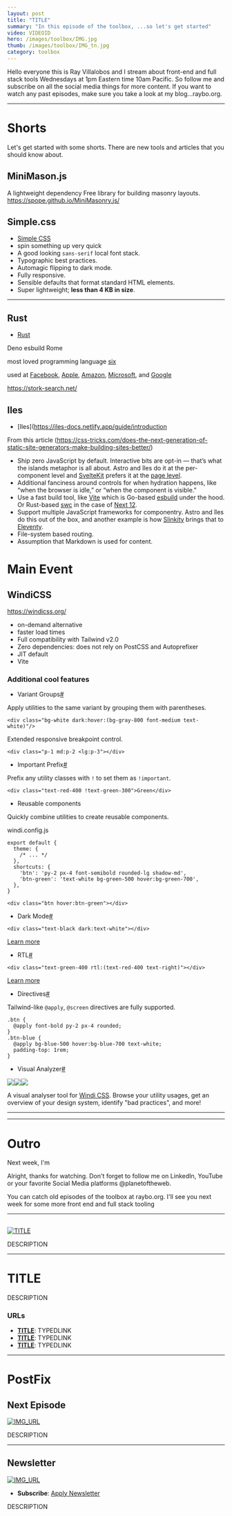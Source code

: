 ```yaml
---
layout: post
title: "TITLE"
summary: "In this episode of the toolbox, ...so let's get started"
video: VIDEOID
hero: /images/toolbox/IMG.jpg
thumb: /images/toolbox/IMG_tn.jpg
category: toolbox
---
```


Hello everyone this is Ray Villalobos and I stream about front-end and full stack tools Wednesdays at 1pm Eastern time 10am Pacific. So follow me and subscribe on all the social media things for more content. If you want to watch any past episodes, make sure you take a look at my blog...raybo.org.

---

# Shorts

Let's get started with some shorts. There are new tools and articles that you should know about.

## MiniMason.js

A lightweight dependency Free library for building masonry layouts. https://spope.github.io/MiniMasonry.js/

## Simple.css
- [Simple CSS](https://simplecss.org/)
- spin something up very quick
-  A good looking `sans-serif` local font stack.
-  Typographic best practices.
-  Automagic flipping to dark mode.
-  Fully responsive.
-  Sensible defaults that format standard HTML elements.
-  Super lightweight; **less than 4 KB in size**.

---


## Rust
- [Rust](https://www.rust-lang.org/)

Deno
esbuild
Rome

most loved programming language [six](https://insights.stackoverflow.com/survey/2016#technology-most-loved-dreaded-and-wanted)

used at [Facebook](https://engineering.fb.com/2021/04/29/developer-tools/rust/), [Apple](https://twitter.com/oskargroth/status/1301502690409709568), [Amazon](https://aws.amazon.com/blogs/opensource/why-aws-loves-rust-and-how-wed-like-to-help/), [Microsoft](https://twitter.com/ryan_levick/status/1171830191804551168), and [Google](https://security.googleblog.com/2021/04/rust-in-android-platform.html)

https://stork-search.net/


## Iles
- [Iles](https://iles-docs.netlify.app/guide/introduction

From this article (https://css-tricks.com/does-the-next-generation-of-static-site-generators-make-building-sites-better/)
- Ship zero JavaScript by default. Interactive bits are opt-in — that’s what the islands metaphor is all about. Astro and îles do it at the per-component level and [SvelteKit](https://kit.svelte.dev/) prefers it at the [page level](https://kit.svelte.dev/docs#ssr-and-javascript-prerender).
-   Additional fanciness around controls for when hydration happens, like “when the browser is idle,” or “when the component is visible.”
-   Use a fast build tool, like [Vite](https://vitejs.dev/) which is Go-based [esbuild](https://esbuild.github.io/) under the hood. Or Rust-based [swc](https://swc.rs/) in the case of [Next 12](https://nextjs.org/blog/next-12).
-   Support multiple JavaScript frameworks for componentry. Astro and îles do this out of the box, and another example is how [Slinkity](https://slinkity.dev/) brings that to [Eleventy](https://www.11ty.dev/).
-   File-system based routing.
-   Assumption that Markdown is used for content.


# Main Event

## WindiCSS
https://windicss.org/

- on-demand alternative
- faster load times
- Full compatibility with Tailwind v2.0
- Zero dependencies: does not rely on PostCSS and Autoprefixer
- JIT default
- Vite

### Additional cool features

- Variant Groups[#](https://windicss.org/features/#variant-groups)

Apply utilities to the same variant by grouping them with parentheses.

```
<div class="bg-white dark:hover:(bg-gray-800 font-medium text-white)"/>
```

Extended responsive breakpoint control.

```
<div class="p-1 md:p-2 <lg:p-3"></div>
```

- Important Prefix[#](https://windicss.org/features/#important-prefix)

Prefix any utility classes with `!` to set them as `!important`.

```
<div class="text-red-400 !text-green-300">Green</div>
```

- Reusable components

Quickly combine utilities to create reusable components.

windi.config.js

```
export default {
  theme: {
    /* ... */
  },
  shortcuts: {
    'btn': 'py-2 px-4 font-semibold rounded-lg shadow-md',
    'btn-green': 'text-white bg-green-500 hover:bg-green-700',
  },
}
```

```
<div class="btn hover:btn-green"></div>
```

 - Dark Mode[#](https://windicss.org/features/#dark-mode)

```
<div class="text-black dark:text-white"></div>
```

[Learn more](https://windicss.org/features/dark-mode) 

- RTL[#](https://windicss.org/features/#rtl)

```
<div class="text-green-400 rtl:(text-red-400 text-right)"></div>
```

[Learn more](https://windicss.org/features/rtl) 

- Directives[#](https://windicss.org/features/#directives)

Tailwind-like `@apply`, `@screen` directives are fully supported.

```
.btn {
  @apply font-bold py-2 px-4 rounded;
}
.btn-blue {
  @apply bg-blue-500 hover:bg-blue-700 text-white;
  padding-top: 1rem;
}
```

- Visual Analyzer[#](https://windicss.org/features/analyzer.html#visual-analyzer)

[![](https://img.shields.io/badge/a-windicss--analysis-gray?logo=github&label=)](https://github.com/windicss/windicss-analysis)[![](https://img.shields.io/npm/v/windicss-analysis?color=cb0200&label=%20&logo=npm)](https://www.npmjs.com/package/windicss-analysis)[![](https://img.shields.io/badge/a-%40antfu-48B0F1?label=)](https://github.com/antfu)

A visual analyser tool for [Windi CSS](https://github.com/windicss/windicss). Browse your utility usages, get an overview of your design system, identify "bad practices", and more!


---


---
# Outro

Next week, I'm 

Alright, thanks for watching. Don't forget to follow me on LinkedIn, YouTube or your favorite Social Media platforms @planetoftheweb.

You can catch old episodes of the toolbox at raybo.org. I'll see you next week for some more front end and full stack tooling


---

## 

[![TITLE](IMG)](URL)

DESCRIPTION

---


# TITLE

DESCRIPTION

<lite-youtube videoid="6YJfZE8UUXg"></lite-youtube>
<div class="article-side-image">

	
</div>

### URLs
- **[TITLE](LINK)**: TYPEDLINK
- **[TITLE](LINK)**: TYPEDLINK
- **[TITLE](LINK)**: TYPEDLINK

---

# PostFix

## Next Episode

[![IMG_URL](TITLE)](LINK)

DESCRIPTION

---

## Newsletter

[![IMG_URL](TITLE)](LINK)

-  **Subscribe**: [Apply Newsletter](<[https://go.raybo.org/5Tbq](https://go.raybo.org/5Tbq)>)

DESCRIPTION
